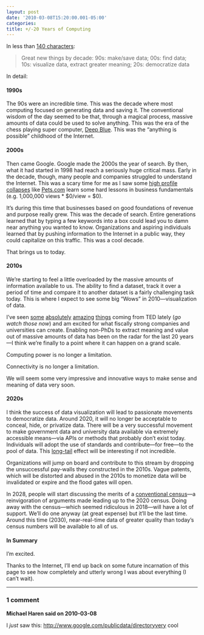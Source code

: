 ```yaml
---
layout: post
date: '2010-03-08T15:20:00.001-05:00'
categories:
title: +/-20 Years of Computing
---
```



In less than [140 characters](http://twitter.com/mharen/statuses/10184506556): 
<blockquote> 

Great new things by decade: 90s: make/save data; 00s: find data; 10s: visualize data, extract greater meaning; 20s: democratize data
</blockquote>

In detail:  <h4>1990s</h4>

The 90s were an incredible time. This was the decade where most computing focused on generating data and saving it. The conventional wisdom of the day seemed to be that, through a magical process, massive amounts of data could be used to solve anything. This was the era of the chess playing super computer, [Deep Blue](http://en.wikipedia.org/wiki/Deep_Blue_(chess_computer)). This was the “anything is possible” childhood of the Internet.  <h4>2000s</h4>

Then came Google. Google made the 2000s the year of search. By then, what it had started in 1998 had reach a seriously huge critical mass. Early in the decade, though, many people and companies struggled to understand the Internet. This was a scary time for me as I saw some [high profile collapses](http://en.wikipedia.org/wiki/Dot-com_bubble#List_of_companies_significant_to_the_bubble) like [Pets.com](http://en.wikipedia.org/wiki/Pets.com) learn some hard lessons in business fundamentals (e.g. 1,000,000 views * $0/view = $0).

It’s during this time that businesses based on good foundations of revenue and purpose really grew. This was the decade of search. Entire generations learned that by typing a few keywords into a box could lead you to damn near anything you wanted to know. Organizations and aspiring individuals learned that by pushing information to the Internet in a public way, they could capitalize on this traffic. This was a cool decade. 

That brings us to today.  <h4>2010s</h4>

We’re starting to feel a little overloaded by the massive amounts of information available to us. The ability to find a dataset, track it over a period of time and compare it to another dataset is a fairly challenging task today. This is where I expect to see some big “Wows” in 2010—visualization of data. 

I’ve seen [some](http://www.ted.com/talks/blaise_aguera_y_arcas_demos_photosynth.html) [absolutely](http://www.ted.com/talks/blaise_aguera.html) [amazing](http://www.ted.com/talks/gary_flake_is_pivot_a_turning_point_for_web_exploration.html) [things](http://www.ted.com/talks/hans_rosling_shows_the_best_stats_you_ve_ever_seen.html) coming from TED lately (*go watch those now*) and am excited for what fiscally strong companies and universities can create. Enabling non-PhDs to extract meaning and value out of massive amounts of data has been on the radar for the last 20 years—I think we’re finally to a point where it can happen on a grand scale. 

Computing power is no longer a limitation. 

Connectivity is no longer a limitation. 

We will seem some very impressive and innovative ways to make sense and meaning of data very soon.    <h4>2020s</h4>

I think the success of data visualization will lead to passionate movements to democratize data. Around 2020, it will no longer be acceptable to conceal, hide, or privatize data. There will be a very successful movement to make government data and university data available via extremely accessible means—via APIs or methods that probably don’t exist today. Individuals will adopt the use of standards and contribute—for free—to the pool of data. This [long-tail](http://en.wikipedia.org/wiki/Long_Tail) effect will be interesting if not incredible. 

Organizations will jump on board and contribute to this stream by dropping the unsuccessful pay-walls they constructed in the 2010s. Vague patents, which will be distorted and abused in the 2010s to monetize data will be invalidated or expire and the flood gates will open.

In 2028, people will start discussing the merits of a [conventional census](http://en.wikipedia.org/wiki/Census)—a reinvigoration of arguments made leading up to the 2020 census. Doing away with the census—which seemed ridiculous in 2018—will have a lot of support. We’ll do one anyway (at great expense) but it’ll be the last time. Around this time (2030), near-real-time data of greater quality than today’s census numbers will be available to all of us.  <h4>In Summary</h4>

I’m excited. 

Thanks to the Internet, I’ll end up back on some future incarnation of this page to see how completely and utterly wrong I was about everything (I can’t wait).

---

### 1 comment

**Michael Haren said on 2010-03-08**

I *just* saw this: http://www.google.com/publicdata/directoryvery cool

